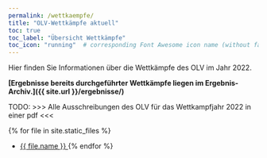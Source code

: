 ```yaml
---
permalink: /wettkaempfe/
title: "OLV-Wettkämpfe aktuell"
toc: true
toc_label: "Übersicht Wettkämpfe"
toc_icon: "running"  # corresponding Font Awesome icon name (without fa prefix)
---
```


Hier finden Sie Informationen über die Wettkämpfe des OLV im Jahr 2022.

**[Ergebnisse bereits durchgeführter Wettkämpfe liegen im Ergebnis-Archiv.]({{ site.url }}/ergebnisse/)**


TODO: >>> Alle Ausschreibungen des OLV für das Wettkampfjahr 2022 in einer pdf <<< 


{% for file in site.static_files %}
  * <a href="{{ file.path | relative_url }}">{{ file.name }} </a>
{% endfor %}
